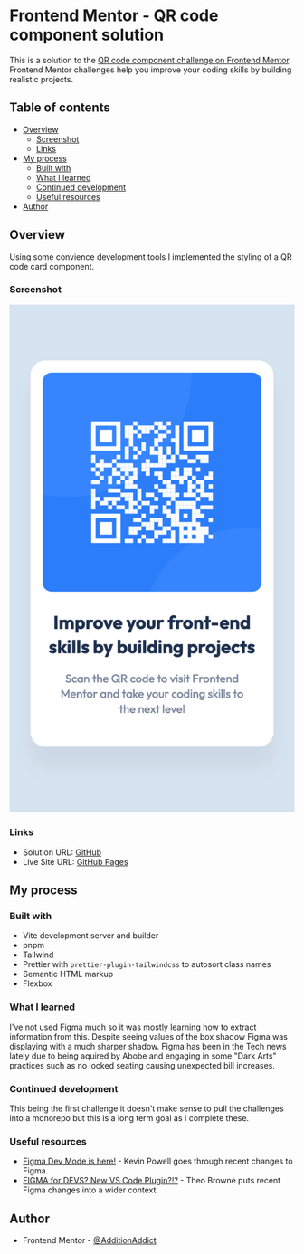 # Frontend Mentor - QR code component solution

This is a solution to the [QR code component challenge on Frontend Mentor](https://www.frontendmentor.io/challenges/qr-code-component-iux_sIO_H). Frontend Mentor challenges help you improve your coding skills by building realistic projects.

## Table of contents

- [Overview](#overview)
  - [Screenshot](#screenshot)
  - [Links](#links)
- [My process](#my-process)
  - [Built with](#built-with)
  - [What I learned](#what-i-learned)
  - [Continued development](#continued-development)
  - [Useful resources](#useful-resources)
- [Author](#author)

## Overview

Using some convience development tools I implemented the styling of a QR code card component.

### Screenshot

![mobile](./output/mobile-output.png)

### Links

- Solution URL: [GitHub](https://github.com/AdditionAddict/qr-code-component)
- Live Site URL: [GitHub Pages](https://additionaddict.github.io/qr-code-component/)

## My process

### Built with

- Vite development server and builder
- pnpm
- Tailwind
- Prettier with `prettier-plugin-tailwindcss` to autosort class names
- Semantic HTML markup
- Flexbox

### What I learned

I've not used Figma much so it was mostly learning how to extract information from this. Despite seeing values of the box shadow Figma was displaying with a much sharper shadow. Figma has been in the Tech news lately due to being aquired by Abobe and engaging in some "Dark Arts" practices such as no locked seating causing unexpected bill increases.

### Continued development

This being the first challenge it doesn't make sense to pull the challenges into a monorepo but this is a long term goal as I complete these.

### Useful resources

- [Figma Dev Mode is here!](https://www.youtube.com/watch?v=063yVWoQvoY) - Kevin Powell goes through recent changes to Figma.
- [FIGMA for DEVS? New VS Code Plugin?!?](https://www.youtube.com/watch?v=MiwSUfyHgRE) - Theo Browne puts recent Figma changes into a wider context.

## Author

- Frontend Mentor - [@AdditionAddict](https://www.frontendmentor.io/profile/AdditionAddict)
